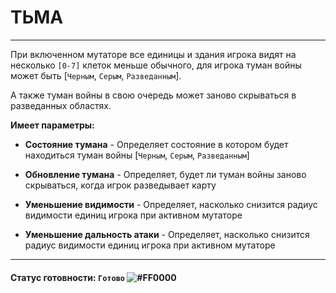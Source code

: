 # ТЬМА

------------

При включенном мутаторе все единицы и здания игрока видят на несколько `[0-7]` клеток меньше обычного, для игрока туман войны может быть [`Черным`, `Серым`, `Разведанным`].

А также туман войны в свою очередь может заново скрываться в разведанных областях.

**Имеет параметры:**
* **Состояние тумана** - Определяет состояние в котором будет находиться туман войны [`Черным`, `Серым`, `Разведанным`]


* **Обновление тумана** - Определяет, будет ли туман войны заново скрываться, когда игрок разведывает карту


* **Уменьшение видимости** - Определяет, насколько снизится радиус видимости единиц игрока при активном мутаторе


* **Уменьшение дальность атаки** - Определяет, насколько снизится радиус видимости единиц игрока при активном мутаторе

---
#### Статус готовности: `Готово` ![#FF0000](https://via.placeholder.com/15/00FF00/000000?text=+)